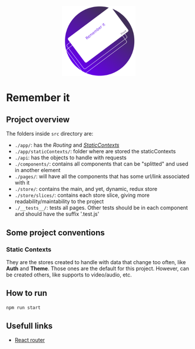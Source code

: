 <p align="center">
  <img src="./src/images/logo.png" width="200px">
</p>

# Remember it

## Project overview

The folders inside `src` directory are:

- `./app/`: has the _Routing_ and [_StaticContexts_](#static-contexts)
- `./app/staticContexts/`: folder where are stored the staticContexts
- `./api`: has the objects to handle with requests
- `./components/`: contains all components that can be "splitted" and used in another element
- `./pages/`: will have all the components that has some url/link associated with it
- `./store/`: contains the main, and yet, dynamic, redux store
- `./store/slices/`: contains each store slice, giving more readability/maintability to the project
- `./__tests__/`: tests all pages. Other tests should be in each component and should have the suffix '.test.js'

## Some project conventions

### Static Contexts

They are the stores created to handle with data that change too often, like **Auth** and **Theme**. Those ones are the default for this project. However, can be created others, like supports to video/audio, etc.

## How to run

```bash
npm run start
```

## Usefull links

- [React router][1]

<!-- Links -->

[1]: https://reactrouter.com/web/example/basic
